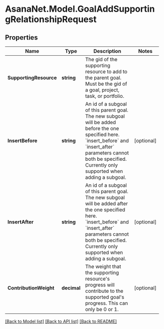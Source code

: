 # AsanaNet.Model.GoalAddSupportingRelationshipRequest

## Properties

Name | Type | Description | Notes
------------ | ------------- | ------------- | -------------
**SupportingResource** | **string** | The gid of the supporting resource to add to the parent goal. Must be the gid of a goal, project, task, or portfolio. | 
**InsertBefore** | **string** | An id of a subgoal of this parent goal. The new subgoal will be added before the one specified here. &#x60;insert_before&#x60; and &#x60;insert_after&#x60; parameters cannot both be specified. Currently only supported when adding a subgoal. | [optional] 
**InsertAfter** | **string** | An id of a subgoal of this parent goal. The new subgoal will be added after the one specified here. &#x60;insert_before&#x60; and &#x60;insert_after&#x60; parameters cannot both be specified. Currently only supported when adding a subgoal. | [optional] 
**ContributionWeight** | **decimal** | The weight that the supporting resource&#39;s progress will contribute to the supported goal&#39;s progress. This can only be 0 or 1. | [optional] 

[[Back to Model list]](../README.md#documentation-for-models) [[Back to API list]](../README.md#documentation-for-api-endpoints) [[Back to README]](../README.md)

